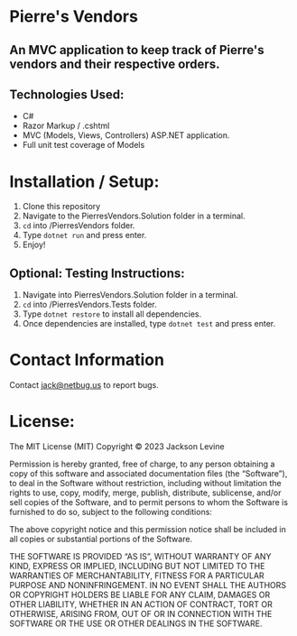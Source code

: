 # Pierre's Vendors
## An MVC application to keep track of Pierre's vendors and their respective orders.

## Technologies Used:
* C#
* Razor Markup / .cshtml
* MVC (Models, Views, Controllers) ASP.NET application.
* Full unit test coverage of Models

# Installation / Setup:

1. Clone this repository
2. Navigate to the PierresVendors.Solution folder in a terminal.
3. `cd` into /PierresVendors folder.
4. Type `dotnet run` and press enter.
5. Enjoy!

## Optional: Testing Instructions:

1. Navigate into PierresVendors.Solution folder in a terminal.
2. `cd` into /PierresVendors.Tests folder.
3. Type `dotnet restore` to install all dependencies.
4. Once dependencies are installed, type `dotnet test` and press enter.

# Contact Information

Contact jack@netbug.us to report bugs.

# License:

The MIT License (MIT)
Copyright © 2023 Jackson Levine

Permission is hereby granted, free of charge, to any person obtaining a copy of this software and associated documentation files (the “Software”), to deal in the Software without restriction, including without limitation the rights to use, copy, modify, merge, publish, distribute, sublicense, and/or sell copies of the Software, and to permit persons to whom the Software is furnished to do so, subject to the following conditions:

The above copyright notice and this permission notice shall be included in all copies or substantial portions of the Software.

THE SOFTWARE IS PROVIDED “AS IS”, WITHOUT WARRANTY OF ANY KIND, EXPRESS OR IMPLIED, INCLUDING BUT NOT LIMITED TO THE WARRANTIES OF MERCHANTABILITY, FITNESS FOR A PARTICULAR PURPOSE AND NONINFRINGEMENT. IN NO EVENT SHALL THE AUTHORS OR COPYRIGHT HOLDERS BE LIABLE FOR ANY CLAIM, DAMAGES OR OTHER LIABILITY, WHETHER IN AN ACTION OF CONTRACT, TORT OR OTHERWISE, ARISING FROM, OUT OF OR IN CONNECTION WITH THE SOFTWARE OR THE USE OR OTHER DEALINGS IN THE SOFTWARE.